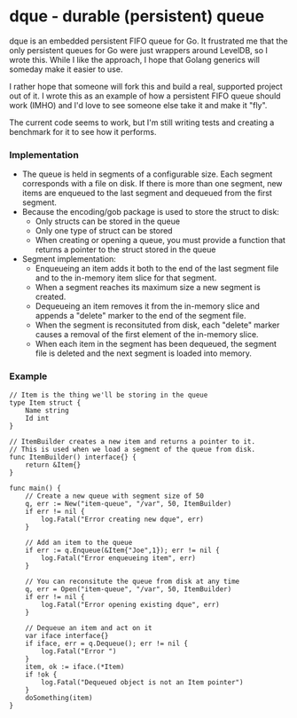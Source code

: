 # dque - durable (persistent) queue

dque is an embedded persistent FIFO queue for Go.  It frustrated me that the only persistent queues for Go were just wrappers around LevelDB, so I wrote this.  While I like the approach, I hope that Golang generics will someday make it easier to use.  

I rather hope that someone will fork this and build a real, supported project out of it.  I wrote this as an example of how a persistent FIFO queue should work (IMHO) and I'd love to see someone else take it and make it "fly".  

The current code seems to work, but I'm still writing tests and creating a benchmark for it to see how it performs. 

### Implementation
* The queue is held in segments of a configurable size. Each segment corresponds with a file on disk. If there is more than one segment, new items are enqueued to the last segment and dequeued from the first segment.
* Because the encoding/gob package is used to store the struct to disk: 
  * Only structs can be stored in the queue
  * Only one type of struct can be stored
  * When creating or opening a queue, you must provide a function that returns a pointer to the struct stored in the queue
* Segment implementation:
  * Enqueueing an item adds it both to the end of the last segment file and to the in-memory item slice for that segment.
  * When a segment reaches its maximum size a new segment is created.
  * Dequeueing an item removes it from the in-memory slice and appends a "delete" marker to the end of the segment file.
  * When the segment is reconsituted from disk, each "delete" marker causes a removal of the first element of the in-memory slice.
  * When each item in the segment has been dequeued, the segment file is deleted and the next segment is loaded into memory.

### Example
```golang
// Item is the thing we'll be storing in the queue
type Item struct {
    Name string
	Id int
}

// ItemBuilder creates a new item and returns a pointer to it.
// This is used when we load a segment of the queue from disk.
func ItemBuilder() interface{} {
	return &Item{}
}

func main() {
   	// Create a new queue with segment size of 50
    q, err := New("item-queue", "/var", 50, ItemBuilder)
    if err != nil {
        log.Fatal("Error creating new dque", err)
    }

    // Add an item to the queue
    if err := q.Enqueue(&Item{"Joe",1}); err != nil {
        log.Fatal("Error enqueueing item", err)
    }

    // You can reconsitute the queue from disk at any time
	q, err = Open("item-queue", "/var", 50, ItemBuilder)
	if err != nil {
		log.Fatal("Error opening existing dque", err)
	}

    // Dequeue an item and act on it
    var iface interface{}
    if iface, err = q.Dequeue(); err != nil {
        log.Fatal("Error ")
    }
    item, ok := iface.(*Item)
    if !ok {
        log.Fatal("Dequeued object is not an Item pointer")
    }
    doSomething(item)
}

```
